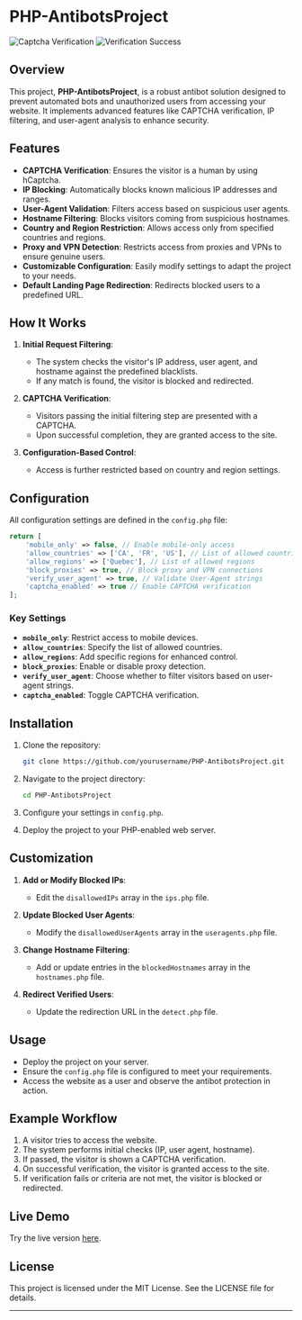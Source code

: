# PHP-AntibotsProject

![Captcha Verification](link-to-first-image)
![Verification Success](link-to-second-image)

## Overview

This project, **PHP-AntibotsProject**, is a robust antibot solution designed to prevent automated bots and unauthorized users from accessing your website. It implements advanced features like CAPTCHA verification, IP filtering, and user-agent analysis to enhance security.

## Features

- **CAPTCHA Verification**: Ensures the visitor is a human by using hCaptcha.
- **IP Blocking**: Automatically blocks known malicious IP addresses and ranges.
- **User-Agent Validation**: Filters access based on suspicious user agents.
- **Hostname Filtering**: Blocks visitors coming from suspicious hostnames.
- **Country and Region Restriction**: Allows access only from specified countries and regions.
- **Proxy and VPN Detection**: Restricts access from proxies and VPNs to ensure genuine users.
- **Customizable Configuration**: Easily modify settings to adapt the project to your needs.
- **Default Landing Page Redirection**: Redirects blocked users to a predefined URL.

## How It Works

1. **Initial Request Filtering**:
   - The system checks the visitor's IP address, user agent, and hostname against the predefined blacklists.
   - If any match is found, the visitor is blocked and redirected.

2. **CAPTCHA Verification**:
   - Visitors passing the initial filtering step are presented with a CAPTCHA.
   - Upon successful completion, they are granted access to the site.

3. **Configuration-Based Control**:
   - Access is further restricted based on country and region settings.

## Configuration

All configuration settings are defined in the `config.php` file:

```php
return [
    'mobile_only' => false, // Enable mobile-only access
    'allow_countries' => ['CA', 'FR', 'US'], // List of allowed countries (ISO codes)
    'allow_regions' => ['Quebec'], // List of allowed regions
    'block_proxies' => true, // Block proxy and VPN connections
    'verify_user_agent' => true, // Validate User-Agent strings
    'captcha_enabled' => true // Enable CAPTCHA verification
];
```

### Key Settings

- **`mobile_only`**: Restrict access to mobile devices.
- **`allow_countries`**: Specify the list of allowed countries.
- **`allow_regions`**: Add specific regions for enhanced control.
- **`block_proxies`**: Enable or disable proxy detection.
- **`verify_user_agent`**: Choose whether to filter visitors based on user-agent strings.
- **`captcha_enabled`**: Toggle CAPTCHA verification.

## Installation

1. Clone the repository:
   ```bash
   git clone https://github.com/yourusername/PHP-AntibotsProject.git
   ```

2. Navigate to the project directory:
   ```bash
   cd PHP-AntibotsProject
   ```

3. Configure your settings in `config.php`.

4. Deploy the project to your PHP-enabled web server.

## Customization

1. **Add or Modify Blocked IPs**:
   - Edit the `disallowedIPs` array in the `ips.php` file.

2. **Update Blocked User Agents**:
   - Modify the `disallowedUserAgents` array in the `useragents.php` file.

3. **Change Hostname Filtering**:
   - Add or update entries in the `blockedHostnames` array in the `hostnames.php` file.

4. **Redirect Verified Users**:
   - Update the redirection URL in the `detect.php` file.

## Usage

- Deploy the project on your server.
- Ensure the `config.php` file is configured to meet your requirements.
- Access the website as a user and observe the antibot protection in action.

## Example Workflow

1. A visitor tries to access the website.
2. The system performs initial checks (IP, user agent, hostname).
3. If passed, the visitor is shown a CAPTCHA verification.
4. On successful verification, the visitor is granted access to the site.
5. If verification fails or criteria are not met, the visitor is blocked or redirected.

## Live Demo

Try the live version [here](https://your-website.com).

## License

This project is licensed under the MIT License. See the LICENSE file for details.

---



